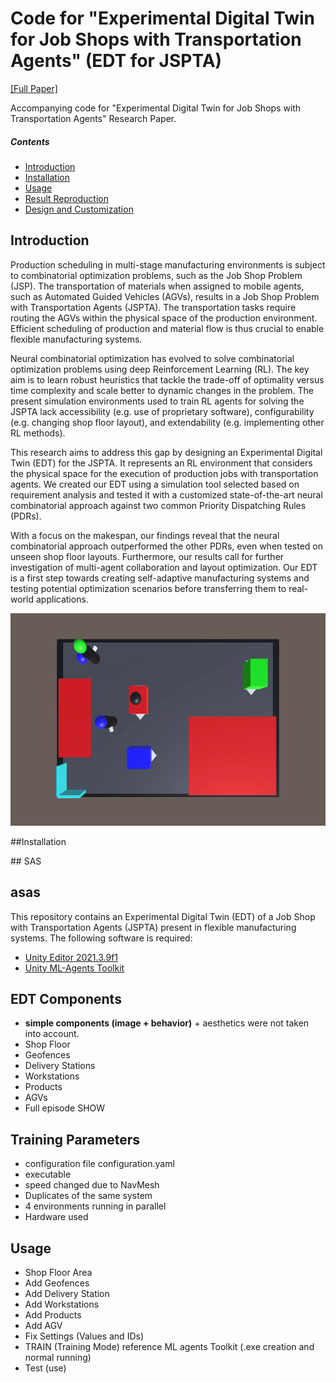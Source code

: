 # Code for "Experimental Digital Twin for Job Shops with Transportation Agents" (EDT for JSPTA)
[[Full Paper]](PLACEHOLDER)

Accompanying code for "Experimental Digital Twin for Job Shops with Transportation Agents" Research Paper. 

##### Contents  
- [Introduction](#intro)  
- [Installation](#install)
- [Usage](#usage)
- [Result Reproduction](#repro)
- [Design and Customization](#dc)
   

<a name="intro"/>

## Introduction
Production scheduling in multi-stage manufacturing environments is subject to combinatorial optimization problems, such as the Job Shop Problem (JSP). The transportation of materials when assigned to mobile agents, such as Automated Guided Vehicles (AGVs), results in a Job Shop Problem with Transportation Agents (JSPTA). The transportation tasks require routing the AGVs within the physical space of the production environment. Efficient scheduling of production and material flow is thus crucial to enable flexible manufacturing systems.

Neural combinatorial optimization has evolved to solve combinatorial optimization problems using deep Reinforcement Learning (RL). The key aim is to learn robust heuristics that tackle the trade-off of optimality versus time complexity and scale better to dynamic changes in the problem. The present simulation environments used to train RL agents for solving the JSPTA lack accessibility (e.g. use of proprietary software), configurability (e.g. changing shop floor layout), and extendability (e.g. implementing other RL methods).

This research aims to address this gap by designing an Experimental Digital Twin (EDT) for the JSPTA. It represents an RL environment that considers the physical space for the execution of production jobs with transportation agents. We created our EDT using a simulation tool selected based on requirement analysis and tested it with a customized state-of-the-art neural combinatorial approach against two common Priority Dispatching Rules (PDRs).

With a focus on the makespan, our findings reveal that the neural combinatorial approach outperformed the other PDRs, even when tested on unseen shop floor layouts. Furthermore, our results call for further investigation of multi-agent collaboration and layout optimization. Our EDT is a first step towards creating self-adaptive manufacturing systems and testing potential optimization scenarios before transferring them to real-world applications.

<p align="center">
   <img src="https://github.com/aymengan/EDT_JSPTA/blob/main/media/Layout%203.gif" width="600" height="340"/>
</p>


</a>


<a name="install"/>

##Installation


<a name="w"/>
## SAS

## asas


This repository contains an Experimental Digital Twin (EDT) of a Job Shop with Transportation Agents (JSPTA) present in flexible manufacturing systems.
The following software is required:
- [Unity Editor 2021.3.9f1](https://unity.com/)
- [Unity ML-Agents Toolkit](https://github.com/Unity-Technologies/ml-agents)





## EDT Components
- **simple components (image + behavior)** + aesthetics were not taken into account.
- Shop Floor
- Geofences
- Delivery Stations
- Workstations 
- Products
- AGVs
- Full episode SHOW

## Training Parameters
- configuration file configuration.yaml 
- executable
- speed changed due to NavMesh
- Duplicates of the same system
- 4 environments running in parallel 
- Hardware used

## Usage
- Shop Floor Area
- Add Geofences
- Add Delivery Station
- Add Workstations
- Add Products
- Add AGV
- Fix Settings (Values and IDs)
- TRAIN (Training Mode) reference ML agents Toolkit (.exe creation and normal running)
- Test (use)
